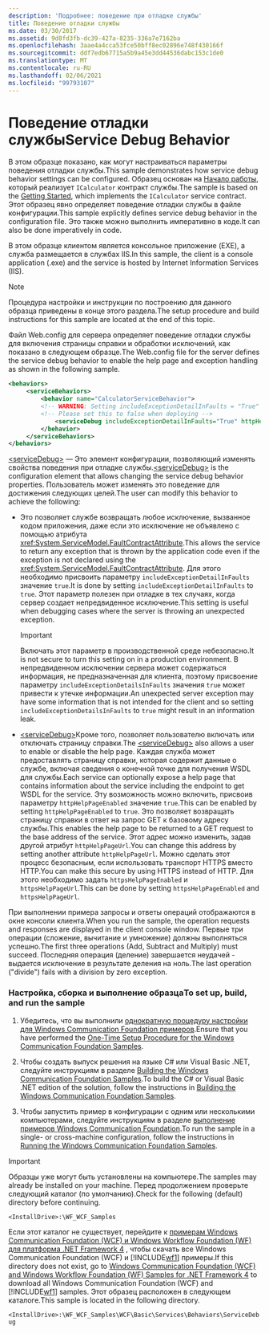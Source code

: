 ```yaml
---
description: 'Подробнее: поведение при отладке службы'
title: Поведение отладки службы
ms.date: 03/30/2017
ms.assetid: 9d8fd3fb-dc39-427a-8235-336a7e7162ba
ms.openlocfilehash: 3aae4a4cca53fce50bff8ec02896e748f430166f
ms.sourcegitcommit: ddf7edb67715a5b9a45e3dd44536dabc153c1de0
ms.translationtype: MT
ms.contentlocale: ru-RU
ms.lasthandoff: 02/06/2021
ms.locfileid: "99793107"
---
```

# <a name="service-debug-behavior"></a><span data-ttu-id="69d5a-103">Поведение отладки службы</span><span class="sxs-lookup"><span data-stu-id="69d5a-103">Service Debug Behavior</span></span>

<span data-ttu-id="69d5a-104">В этом образце показано, как могут настраиваться параметры поведения отладки службы.</span><span class="sxs-lookup"><span data-stu-id="69d5a-104">This sample demonstrates how service debug behavior settings can be configured.</span></span> <span data-ttu-id="69d5a-105">Образец основан на [Начало работы](getting-started-sample.md), который реализует `ICalculator` контракт службы.</span><span class="sxs-lookup"><span data-stu-id="69d5a-105">The sample is based on the [Getting Started](getting-started-sample.md), which implements the `ICalculator` service contract.</span></span> <span data-ttu-id="69d5a-106">Этот образец явно определяет поведение отладки службы в файле конфигурации.</span><span class="sxs-lookup"><span data-stu-id="69d5a-106">This sample explicitly defines service debug behavior in the configuration file.</span></span> <span data-ttu-id="69d5a-107">Это также можно выполнить императивно в коде.</span><span class="sxs-lookup"><span data-stu-id="69d5a-107">It can also be done imperatively in code.</span></span>

<span data-ttu-id="69d5a-108">В этом образце клиентом является консольное приложение (EXE), а служба размещается в службах IIS.</span><span class="sxs-lookup"><span data-stu-id="69d5a-108">In this sample, the client is a console application (.exe) and the service is hosted by Internet Information Services (IIS).</span></span>

> [!NOTE]
> <span data-ttu-id="69d5a-109">Процедура настройки и инструкции по построению для данного образца приведены в конце этого раздела.</span><span class="sxs-lookup"><span data-stu-id="69d5a-109">The setup procedure and build instructions for this sample are located at the end of this topic.</span></span>

<span data-ttu-id="69d5a-110">Файл Web.config для сервера определяет поведение отладки службы для включения страницы справки и обработки исключений, как показано в следующем образце.</span><span class="sxs-lookup"><span data-stu-id="69d5a-110">The Web.config file for the server defines the service debug behavior to enable the help page and exception handling as shown in the following sample.</span></span>

```xml
<behaviors>
     <serviceBehaviors>
         <behavior name="CalculatorServiceBehavior">
         <!-- WARNING: Setting includeExceptionDetailInFaults = "True" could result in leaking secured server information to the client.-->
         <!-- Please set this to false when deploying -->
             <serviceDebug includeExceptionDetailInFaults="True" httpHelpPageEnabled="True"/>
         </behavior>
     </serviceBehaviors>
</behaviors>
```

<span data-ttu-id="69d5a-111">[\<serviceDebug>](../../configure-apps/file-schema/wcf/servicedebug.md) — Это элемент конфигурации, позволяющий изменять свойства поведения при отладке службы.</span><span class="sxs-lookup"><span data-stu-id="69d5a-111">[\<serviceDebug>](../../configure-apps/file-schema/wcf/servicedebug.md) is the configuration element that allows changing the service debug behavior properties.</span></span> <span data-ttu-id="69d5a-112">Пользователь может изменять это поведение для достижения следующих целей.</span><span class="sxs-lookup"><span data-stu-id="69d5a-112">The user can modify this behavior to achieve the following:</span></span>

- <span data-ttu-id="69d5a-113">Это позволяет службе возвращать любое исключение, вызванное кодом приложения, даже если это исключение не объявлено с помощью атрибута <xref:System.ServiceModel.FaultContractAttribute>.</span><span class="sxs-lookup"><span data-stu-id="69d5a-113">This allows the service to return any exception that is thrown by the application code even if the exception is not declared using the <xref:System.ServiceModel.FaultContractAttribute>.</span></span> <span data-ttu-id="69d5a-114">Для этого необходимо присвоить параметру `includeExceptionDetailInFaults` значение `true`.</span><span class="sxs-lookup"><span data-stu-id="69d5a-114">It is done by setting `includeExceptionDetailInFaults` to `true`.</span></span> <span data-ttu-id="69d5a-115">Этот параметр полезен при отладке в тех случаях, когда сервер создает непредвиденное исключение.</span><span class="sxs-lookup"><span data-stu-id="69d5a-115">This setting is useful when debugging cases where the server is throwing an unexpected exception.</span></span>

  > [!IMPORTANT]
  > <span data-ttu-id="69d5a-116">Включать этот параметр в производственной среде небезопасно.</span><span class="sxs-lookup"><span data-stu-id="69d5a-116">It is not secure to turn this setting on in a production environment.</span></span> <span data-ttu-id="69d5a-117">В непредвиденном исключении сервера может содержаться информация, не предназначенная для клиента, поэтому присвоение параметру `includeExceptionDetailsInFaults` значения `true` может привести к утечке информации.</span><span class="sxs-lookup"><span data-stu-id="69d5a-117">An unexpected server exception may have some information that is not intended for the client and so setting `includeExceptionDetailsInFaults` to `true` might result in an information leak.</span></span>

- <span data-ttu-id="69d5a-118">[\<serviceDebug>](../../configure-apps/file-schema/wcf/servicedebug.md)Кроме того, позволяет пользователю включать или отключать страницу справки.</span><span class="sxs-lookup"><span data-stu-id="69d5a-118">The [\<serviceDebug>](../../configure-apps/file-schema/wcf/servicedebug.md) also allows a user to enable or disable the help page.</span></span> <span data-ttu-id="69d5a-119">Каждая служба может предоставлять страницу справки, которая содержит данные о службе, включая сведения о конечной точке для получения WSDL для службы.</span><span class="sxs-lookup"><span data-stu-id="69d5a-119">Each service can optionally expose a help page that contains information about the service including the endpoint to get WSDL for the service.</span></span> <span data-ttu-id="69d5a-120">Эту возможность можно включить, присвоив параметру `httpHelpPageEnabled` значение `true`.</span><span class="sxs-lookup"><span data-stu-id="69d5a-120">This can be enabled by setting `httpHelpPageEnabled` to `true`.</span></span> <span data-ttu-id="69d5a-121">Это позволяет возвращать страницу справки в ответ на запрос GET к базовому адресу службы.</span><span class="sxs-lookup"><span data-stu-id="69d5a-121">This enables the help page to be returned to a GET request to the base address of the service.</span></span> <span data-ttu-id="69d5a-122">Этот адрес можно изменить, задав другой атрибут `httpHelpPageUrl`.</span><span class="sxs-lookup"><span data-stu-id="69d5a-122">You can change this address by setting another attribute `httpHelpPageUrl`.</span></span> <span data-ttu-id="69d5a-123">Можно сделать этот процесс безопасным, если использовать транспорт HTTPS вместо HTTP.</span><span class="sxs-lookup"><span data-stu-id="69d5a-123">You can make this secure by using HTTPS instead of HTTP.</span></span> <span data-ttu-id="69d5a-124">Для этого необходимо задать `httpsHelpPageEnabled` и `httpsHelpPageUrl`.</span><span class="sxs-lookup"><span data-stu-id="69d5a-124">This can be done by setting `httpsHelpPageEnabled` and `httpsHelpPageUrl`.</span></span>

<span data-ttu-id="69d5a-125">При выполнении примера запросы и ответы операций отображаются в окне консоли клиента.</span><span class="sxs-lookup"><span data-stu-id="69d5a-125">When you run the sample, the operation requests and responses are displayed in the client console window.</span></span> <span data-ttu-id="69d5a-126">Первые три операции (сложение, вычитание и умножение) должны выполняться успешно.</span><span class="sxs-lookup"><span data-stu-id="69d5a-126">The first three operations (Add, Subtract and Multiply) must succeed.</span></span> <span data-ttu-id="69d5a-127">Последняя операция (деление) завершается неудачей - выдается исключение в результате деления на ноль.</span><span class="sxs-lookup"><span data-stu-id="69d5a-127">The last operation ("divide") fails with a division by zero exception.</span></span>

### <a name="to-set-up-build-and-run-the-sample"></a><span data-ttu-id="69d5a-128">Настройка, сборка и выполнение образца</span><span class="sxs-lookup"><span data-stu-id="69d5a-128">To set up, build, and run the sample</span></span>

1. <span data-ttu-id="69d5a-129">Убедитесь, что вы выполнили [однократную процедуру настройки для Windows Communication Foundation примеров](one-time-setup-procedure-for-the-wcf-samples.md).</span><span class="sxs-lookup"><span data-stu-id="69d5a-129">Ensure that you have performed the [One-Time Setup Procedure for the Windows Communication Foundation Samples](one-time-setup-procedure-for-the-wcf-samples.md).</span></span>

2. <span data-ttu-id="69d5a-130">Чтобы создать выпуск решения на языке C# или Visual Basic .NET, следуйте инструкциям в разделе [Building the Windows Communication Foundation Samples](building-the-samples.md).</span><span class="sxs-lookup"><span data-stu-id="69d5a-130">To build the C# or Visual Basic .NET edition of the solution, follow the instructions in [Building the Windows Communication Foundation Samples](building-the-samples.md).</span></span>

3. <span data-ttu-id="69d5a-131">Чтобы запустить пример в конфигурации с одним или несколькими компьютерами, следуйте инструкциям в разделе [выполнение примеров Windows Communication Foundation](running-the-samples.md).</span><span class="sxs-lookup"><span data-stu-id="69d5a-131">To run the sample in a single- or cross-machine configuration, follow the instructions in [Running the Windows Communication Foundation Samples](running-the-samples.md).</span></span>

> [!IMPORTANT]
> <span data-ttu-id="69d5a-132">Образцы уже могут быть установлены на компьютере.</span><span class="sxs-lookup"><span data-stu-id="69d5a-132">The samples may already be installed on your machine.</span></span> <span data-ttu-id="69d5a-133">Перед продолжением проверьте следующий каталог (по умолчанию).</span><span class="sxs-lookup"><span data-stu-id="69d5a-133">Check for the following (default) directory before continuing.</span></span>
>
> `<InstallDrive>:\WF_WCF_Samples`
>
> <span data-ttu-id="69d5a-134">Если этот каталог не существует, перейдите к [примерам Windows Communication Foundation (WCF) и Windows Workflow Foundation (WF) для платформа .NET Framework 4](https://www.microsoft.com/download/details.aspx?id=21459) , чтобы скачать все Windows Communication Foundation (WCF) и [!INCLUDE[wf1](../../../../includes/wf1-md.md)] примеры.</span><span class="sxs-lookup"><span data-stu-id="69d5a-134">If this directory does not exist, go to [Windows Communication Foundation (WCF) and Windows Workflow Foundation (WF) Samples for .NET Framework 4](https://www.microsoft.com/download/details.aspx?id=21459) to download all Windows Communication Foundation (WCF) and [!INCLUDE[wf1](../../../../includes/wf1-md.md)] samples.</span></span> <span data-ttu-id="69d5a-135">Этот образец расположен в следующем каталоге.</span><span class="sxs-lookup"><span data-stu-id="69d5a-135">This sample is located in the following directory.</span></span>
>
> `<InstallDrive>:\WF_WCF_Samples\WCF\Basic\Services\Behaviors\ServiceDebug`
